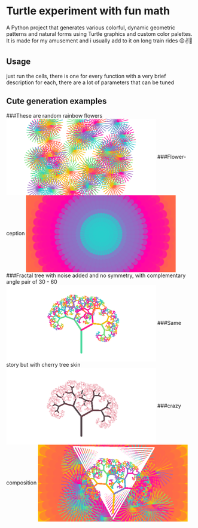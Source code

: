 # Turtle experiment with fun math

A Python project that generates various colorful, dynamic geometric patterns and natural forms using Turtle graphics and custom color palettes.
It is made for my amusement and i usually add to it on long train rides 😌✌💖
## Usage

just run the cells, there is one for every function with a very brief description for each, there are a lot of parameters that can be tuned

## Cute generation examples
###These are random rainbow flowers
<img src="https://github.com/dsabi17/lines-and-stuff-i-think/blob/main/output/dandelions.png" width="400px" align="center">
###Flower-ception
<img src="https://github.com/dsabi17/lines-and-stuff-i-think/blob/main/output/flower_power_1.png" width="400px" align="center">
###Fractal tree with noise added and no symmetry, with complementary angle pair of 30 - 60
<img src="https://github.com/dsabi17/lines-and-stuff-i-think/blob/main/output/tree_noise_no_symmetry.png" width="400px" align="center">
###Same story but with cherry tree skin
<img src="https://github.com/dsabi17/lines-and-stuff-i-think/blob/main/output/CHERRY_tree_noise_no_symmetry.png" width="400px" align="center">
###crazy composition
<img src="https://github.com/dsabi17/lines-and-stuff-i-think/blob/main/output/composition.png" width="400px" align="center">
